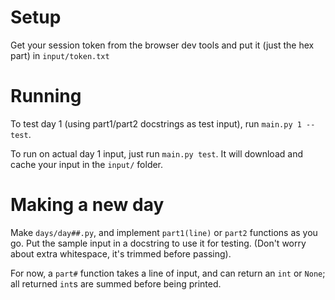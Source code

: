 # Setup
Get your session token from the browser dev tools and put it (just the hex part) in `input/token.txt`

# Running
To test day 1 (using part1/part2 docstrings as test input), run `main.py 1 --test`.

To run on actual day 1 input, just run `main.py test`. It will download and cache your input in the `input/` folder.

# Making a new day
Make `days/day##.py`, and implement `part1(line)` or `part2`
functions as you go. Put the sample input in a docstring to use it for testing.
(Don't worry about extra whitespace, it's trimmed before passing).

For now, a `part#` function takes a line of input, and can return an `int` or
`None`; all returned `int`s are summed before being printed.
